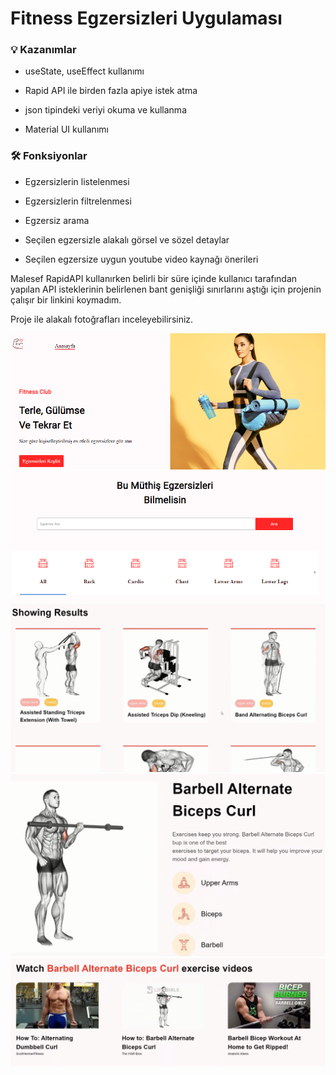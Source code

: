 # Fitness Egzersizleri Uygulaması

### 💡 Kazanımlar

- useState, useEffect kullanımı

- Rapid API ile birden fazla apiye istek atma

- json tipindeki veriyi okuma ve kullanma

- Material UI kullanımı

### 🛠️ Fonksiyonlar

- Egzersizlerin listelenmesi

- Egzersizlerin filtrelenmesi

- Egzersiz arama

- Seçilen egzersizle alakalı görsel ve sözel detaylar

- Seçilen egzersize uygun youtube video kaynağı önerileri

Malesef RapidAPI kullanırken belirli bir süre içinde kullanıcı tarafından yapılan API isteklerinin
belirlenen bant genişliği sınırlarını aştığı için projenin çalışır bir linkini koymadım.

Proje ile alakalı fotoğrafları inceleyebilirsiniz.

![Navbar ve Header](READMEimages/pf1.PNG)
![Arama ve Kategoriler](READMEimages/pf2.PNG)
![Egzersizler](READMEimages/pf3.PNG)
![Egzersiz Detay](READMEimages/pf4.PNG)
![Önerilen Youtube Videoları](READMEimages/pf5.PNG)